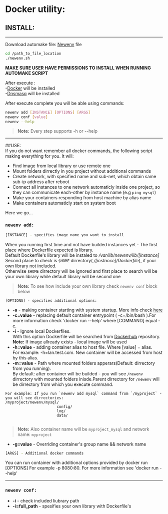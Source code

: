 # Docker utility:


## INSTALL:
___
Download automake file: [Newenv](https://github.com/123Lookatme/docker_utility/raw/master/newenv.sh) file
```bash
cd /path_to_file_location  
./newenv.sh
```
 **MAKE SURE USER HAVE PERMISSIONS TO INSTALL WHEN RUNNING AUTOMAKE SCRIPT** 
 
After execute :  
 -[Docker](https://www.docker.com/h) will be installed  
 -[Dnsmasq](http://www.thekelleys.org.uk/dnsmasq/doc.html) will be installed  

 After execute complete you will be able using commands: 
 ```bash 
 newenv add [INSTANCE] [OPTIONS] [ARGS]
 newenv conf [value]
 newenv --help
 ```
 >**Note:** Every step supports -h or --help  
___

##USE:  
If you do not want remember all docker commands, the following script making everything for you. It will:
* Find image from local library or use remote one
* Mount folders dirrectly in you project without additional commands
* Create network, with specified name and sub-net, which obtain same sub-ip address after reboot
* Connect all instances to one network automaticly inside one project, so they can communicate each-other by instance name (e.g `ping mysql`)
* Make your containers responding from host machine by alias name
* Make containers automaticly start on system boot

Here we go...
### `newenv add:`
```bash
[INSTANCE] - specifies image name you want to install
```
When you running first time and not have builded instances yet - The first place where Dockerfile expected is library.  
Default Dockerfile's library will be instaled to */var/lib/newenv/lib/[instance]*  
Second place to check is `$HOME` dirrectory( */[instance]/Dockerfile*), if your own library not included.  
Otherwise `$HOME` dirrectory will be ignored and first place to search will be your own library while default library will be second one
> **Note:** To see how include your own library check `newenv conf` block below 

```code
[OPTIONS] - specifies additional options:
```
* **-a** - making container starting with system startup. More info check [here](https://docs.docker.com/engine/reference/run/#/restart-policies---restart)  
* **-c=value** -  replacing default container entrypoint ( -c=/bin/bash ).For more information check 'docker run --help' where [COMMAND] equal -c.
* **-i** - Ignore local Dockerfiles.  
With this option Dockerfile will be searched from [Dockerhub](https://hub.docker.com/) repository.  
**Note:** If image allready exists - local image will be used
* **-h=value** - adding container alias to host file. Where [value] = alias.  
For example: -h=lan.test.com. New container will be accessed from host by this alias.  
* **-m=value** - Path where mounted folders apperars(Default: dirrectory from you running).  
By default: after container will be builded - you will see `/newenv` dirrectory with mounted folders inisde.Parent dirrectory for `/newenv`  will be dirrectory from which you execute command.  
```
For example: If you run `newenv add mysql` command from `/myproject` - you will see dirrectories:
/myproject/newenv/mysql/  
                       config/  
                       log/
                       data/
                       
```
> **Note:** Also container name will be `myproject_mysql` and network name: `myproject`  
  

* **-g=value** - Overriding container's group name && network name

```bash
[ARGS] - Additional docker commands
```
You can run container with additional options provided by docker run [OPTIONS]
For example -p 8080:80. For more information see 'docker run --help'
___
### `newenv conf:`
* **-i** - check included liubrary path
* **-i=full_path** - spesifies your own library with Dockerfile's
 
 
